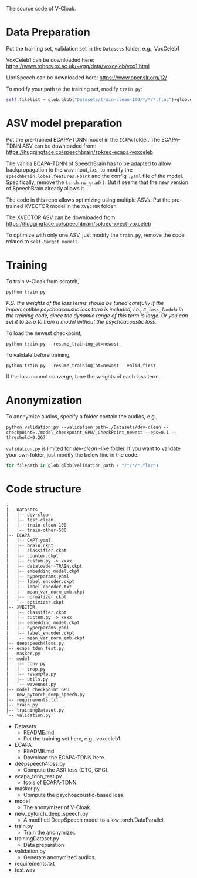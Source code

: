 The source code of V-Cloak.

# Data Preparation

Put the training set, validation set in the `Datasets` folder, e.g., VoxCeleb1

VoxCeleb1 can be downloaded here:
https://www.robots.ox.ac.uk/~vgg/data/voxceleb/vox1.html

LibriSpeech can be downloaded here:
https://www.openslr.org/12/

To modify your path to the training set, modify `train.py`:

```python
self.filelist = glob.glob("Datasets/train-clean-100/*/*/*.flac")+glob.glob("Datasets/train-other-500/*/*/*.flac")
```

# ASV model preparation

Put the pre-trained ECAPA-TDNN model in the `ECAPA` folder.
The ECAPA-TDNN ASV can be downloaded from:
https://huggingface.co/speechbrain/spkrec-ecapa-voxceleb

The vanilla ECAPA-TDNN of SpeechBrain has to be adapted to allow backpropagation to the wav input, i.e., to modify the `speechbrain.lobes.features.Fbank` and the config `.yaml` file of the model. Specifically, remove the `torch.no_grad()`. But it seems that the new version of SpeechBrain already allows it..

The code in this repo allows optimizing using multiple ASVs. Put the pre-trained XVECTOR model in the `XVECTOR` folder.

The XVECTOR ASV can be downloaded from:
https://huggingface.co/speechbrain/spkrec-xvect-voxceleb


To optimize with only one ASV, just modify the `train.py`, remove the code related to `self.target_model2`.

# Training

To train V-Cloak from scratch,

```shell
python train.py
```

*P.S. the weights of the loss terms should be tuned carefully if the imperceptible psychoacoustic loss term is included, i.e., `G_loss_lambda` in the training code, since the dynamic range of this term is large. Or you can set it to zero to train a model without the psychoacoustic loss.*

To load the newest checkpoint,

```shell
python train.py --resume_training_at=newest
```

To validate before training,

```shell
python train.py --resume_training_at=newest --valid_first
```

If the loss cannot converge, tune the weights of each loss term.

# Anonymization

To anonymize audios, specify a folder contain the audios, e.g.,

```shell
python validation.py --validation_path=./Datasets/dev-clean --checkpoint=./model_checkpoint_GPU/_CheckPoint_newest --eps=0.1 --threshold=0.267
```

`validation.py` is limited for *dev-clean* -like folder. If you want to validate your own folder, just modify the below line in the code:

```python
for filepath in glob.glob(validation_path + "/*/*/*.flac")
```

# Code structure

```shell
.
|-- Datasets
|   |-- dev-clean
|   |-- test-clean
|   |-- train-clean-100
|   `-- train-other-500
|-- ECAPA
|   |-- CKPT.yaml
|   |-- brain.ckpt
|   |-- classifier.ckpt
|   |-- counter.ckpt
|   |-- custom.py -> xxxx
|   |-- dataloader-TRAIN.ckpt
|   |-- embedding_model.ckpt
|   |-- hyperparams.yaml
|   |-- label_encoder.ckpt
|   |-- label_encoder.txt
|   |-- mean_var_norm_emb.ckpt
|   |-- normalizer.ckpt
|   `-- optimizer.ckpt
|-- XVECTOR
|   |-- classifier.ckpt
|   |-- custom.py -> xxxx
|   |-- embedding_model.ckpt
|   |-- hyperparams.yaml
|   |-- label_encoder.ckpt
|   `-- mean_var_norm_emb.ckpt
|-- deepspeech4loss.py
|-- ecapa_tdnn_test.py
|-- masker.py
|-- model
|   |-- conv.py
|   |-- crop.py
|   |-- resample.py
|   |-- utils.py
|   `-- waveunet.py
|-- model_checkpoint_GPU
|-- new_pytorch_deep_speech.py
|-- requirements.txt
|-- train.py
|-- trainingDataset.py
`-- validation.py
```

- Datasets
	+ README.md
	+ Put the training set here, e.g., voxceleb1.
- ECAPA
	+ README.md
	+ Download the ECAPA-TDNN here.
- deepspeech4loss.py
	+ Compute the ASR loss (CTC, GPG).
- ecapa_tdnn_test.py
	+ tools of ECAPA-TDNN
- masker.py
	+ Compute the psychoacoustic-based loss.
- model
	+ The anonymizer of V-Cloak.
- new_pytorch_deep_speech.py
	+ A modified DeepSpeech model to allow torch.DataParallel.
- train.py
	+ Train the anonymizer.
- trainingDataset.py
	+ Data preparation
- validation.py
	+ Generate anonymized audios.
- requirements.txt
- test.wav